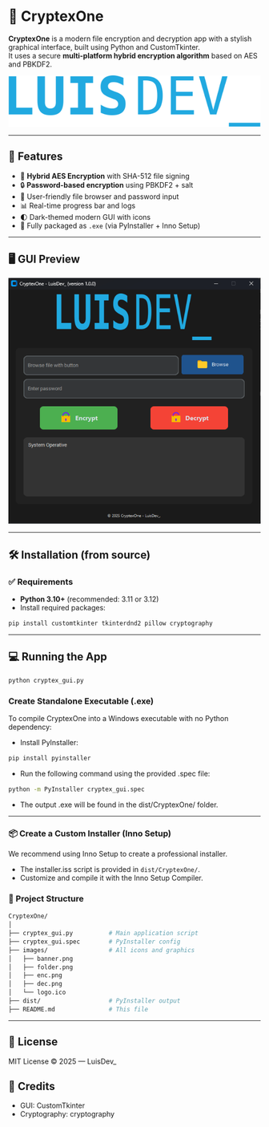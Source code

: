 # 🔐 CryptexOne

**CryptexOne** is a modern file encryption and decryption app with a stylish graphical interface, built using Python and CustomTkinter.  
It uses a secure **multi-platform hybrid encryption algorithm** based on AES and PBKDF2.

![CryptexOne Banner](images/banner.png)

---

## 🚀 Features

- 🧠 **Hybrid AES Encryption** with SHA-512 file signing
- 🔒 **Password-based encryption** using PBKDF2 + salt
- 📁 User-friendly file browser and password input
- 📊 Real-time progress bar and logs
- 🌓 Dark-themed modern GUI with icons
- 🧰 Fully packaged as `.exe` (via PyInstaller + Inno Setup)

---

## 🖥️ GUI Preview

![preview](images/preview.png)

---

## 🛠 Installation (from source)

### ✅ Requirements

- **Python 3.10+** (recommended: 3.11 or 3.12)
- Install required packages:
  
```bash
pip install customtkinter tkinterdnd2 pillow cryptography
```
---
## 💻 Running the App

```bash
python cryptex_gui.py

```
### Create Standalone Executable (.exe)
To compile CryptexOne into a Windows executable with no Python dependency:
- Install PyInstaller:

```bash
pip install pyinstaller
```
- Run the following command using the provided .spec file:
```bash
python -m PyInstaller cryptex_gui.spec
```
- The output .exe will be found in the dist/CryptexOne/ folder.

---

### 📦 Create a Custom Installer (Inno Setup)
We recommend using Inno Setup to create a professional installer.
- The installer.iss script is provided in `dist/CryptexOne/`.
- Customize and compile it with the Inno Setup Compiler.

### 📁 Project Structure
```bash
CryptexOne/
│
├── cryptex_gui.py          # Main application script
├── cryptex_gui.spec        # PyInstaller config
├── images/                 # All icons and graphics
│   ├── banner.png
│   ├── folder.png
│   ├── enc.png
│   ├── dec.png
│   └── logo.ico
├── dist/                   # PyInstaller output
├── README.md               # This file
```

---

## 🔐 License
MIT License © 2025 — LuisDev_

## 🙌 Credits
- GUI: CustomTkinter
- Cryptography: cryptography


